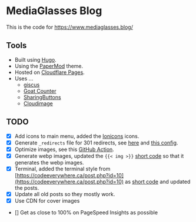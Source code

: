 # MediaGlasses Blog

This is the code for https://www.mediaglasses.blog/

## Tools

- Built using [Hugo](https://gohugo.io/).
- Using the [PaperMod](https://github.com/adityatelange/hugo-PaperMod) theme.
- Hosted on [Cloudflare Pages](https://pages.cloudflare.com/).
- Uses ...
    - [giscus](https://giscus.app)
    - [Goat Counter](https://goatcounter.com)
    - [SharingButtons](https://sharingbuttons.io)
    - [Cloudimage](https://www.cloudimage.io/)

## TODO

- [x] Add icons to main menu, added the [Ionicons](https://ionic.io/ionicons) icons.
- [x] Generate `_redirects` file for 301 redirects, see [here](https://github.com/russmckendrick/blog/blob/main/layouts/_default/home._redirects) and [this config](https://github.com/russmckendrick/blog/blob/2435118e406b146fc1934602b28ac71fa0d199de/config.yml#L151-L163).
- [x] Optimize images, see this [GitHub Action](https://github.com/russmckendrick/blog/blob/main/.github/workflows/calibreapp-image-actions.yml).
- [x] Generate webp images, updated the `{{< img >}}` [short code](https://github.com/russmckendrick/blog/blob/main/layouts/shortcodes/img.html) so that it generates the webp images.
- [x] Terminal, added the terminal style from [https://codeeverywhere.ca/post.php?id=10](https://codeeverywhere.ca/post.php?id=10) as [short code](https://github.com/russmckendrick/blog/blob/main/layouts/shortcodes/terminal.html) and updated the posts.
- [x] Update all old posts so they mostly work.
- [x] Use CDN for cover images
- [] Get as close to 100% on PageSpeed Insights as possible